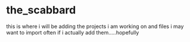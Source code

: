 # the_scabbard
this is where i will be adding the projects i am working on and files i may want to import often
if i actually add them.....hopefully

